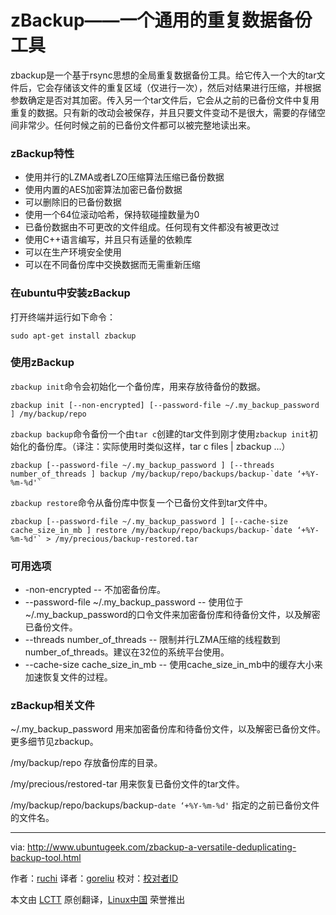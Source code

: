 zBackup——一个通用的重复数据备份工具
================================================================================
zbackup是一个基于rsync思想的全局重复数据备份工具。给它传入一个大的tar文件后，它会存储该文件的重复区域（仅进行一次），然后对结果进行压缩，并根据参数确定是否对其加密。传入另一个tar文件后，它会从之前的已备份文件中复用重复的数据。只有新的改动会被保存，并且只要文件变动不是很大，需要的存储空间非常少。任何时候之前的已备份文件都可以被完整地读出来。

### zBackup特性 ###

- 使用并行的LZMA或者LZO压缩算法压缩已备份数据
- 使用内置的AES加密算法加密已备份数据
- 可以删除旧的已备份数据
- 使用一个64位滚动哈希，保持软碰撞数量为0
- 已备份数据由不可更改的文件组成。任何现有文件都没有被更改过
- 使用C++语言编写，并且只有适量的依赖库
- 可以在生产环境安全使用
- 可以在不同备份库中交换数据而无需重新压缩

### 在ubuntu中安装zBackup ###

打开终端并运行如下命令：

    sudo apt-get install zbackup

### 使用zBackup ###

`zbackup init`命令会初始化一个备份库，用来存放待备份的数据。

    zbackup init [--non-encrypted] [--password-file ~/.my_backup_password ] /my/backup/repo

`zbackup backup`命令备份一个由`tar c`创建的tar文件到刚才使用`zbackup init`初始化的备份库。（译注：实际使用时类似这样，tar c files | zbackup ...）

    zbackup [--password-file ~/.my_backup_password ] [--threads number_of_threads ] backup /my/backup/repo/backups/backup-`date ‘+%Y-%m-%d'`

`zbackup restore`命令从备份库中恢复一个已备份文件到tar文件中。

    zbackup [--password-file ~/.my_backup_password ] [--cache-size cache_size_in_mb ] restore /my/backup/repo/backups/backup-`date ‘+%Y-%m-%d'` > /my/precious/backup-restored.tar

### 可用选项 ###

- -non-encrypted -- 不加密备份库。
- --password-file ~/.my_backup_password -- 使用位于~/.my_backup_password的口令文件来加密备份库和待备份文件，以及解密已备份文件。
- --threads number_of_threads -- 限制并行LZMA压缩的线程数到number_of_threads。建议在32位的系统平台使用。
- --cache-size cache_size_in_mb -- 使用cache_size_in_mb中的缓存大小来加速恢复文件的过程。

### zBackup相关文件 ###

~/.my_backup_password 用来加密备份库和待备份文件，以及解密已备份文件。更多细节见zbackup。

/my/backup/repo 存放备份库的目录。

/my/precious/restored-tar 用来恢复已备份文件的tar文件。

/my/backup/repo/backups/backup-`date ‘+%Y-%m-%d'` 指定的之前已备份文件的文件名。

--------------------------------------------------------------------------------

via: http://www.ubuntugeek.com/zbackup-a-versatile-deduplicating-backup-tool.html

作者：[ruchi][a]
译者：[goreliu](https://github.com/goreliu)
校对：[校对者ID](https://github.com/校对者ID)

本文由 [LCTT](https://github.com/LCTT/TranslateProject) 原创翻译，[Linux中国](http://linux.cn/) 荣誉推出

[a]:http://www.ubuntugeek.com/author/ubuntufix
